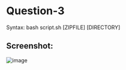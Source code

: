 # Question-3
Syntax: bash script.sh [ZIPFILE] [DIRECTORY]
## Screenshot:<br>
![image](https://user-images.githubusercontent.com/66782780/140655895-a74e32f8-5238-42c9-abb4-6817f3c85505.png)

